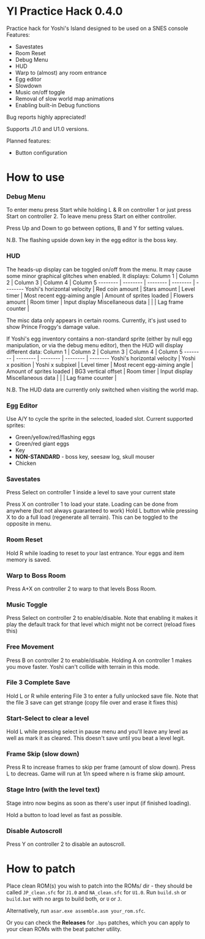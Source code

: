 # YI Practice Hack 0.4.0
Practice hack for Yoshi's Island designed to be used on a SNES console
Features:
* Savestates
* Room Reset
* Debug Menu
* HUD
* Warp to (almost) any room entrance
* Egg editor
* Slowdown
* Music on/off toggle
* Removal of slow world map animations
* Enabling built-in Debug functions

Bug reports highly appreciated!

Supports J1.0 and U1.0 versions.

Planned features:
* Button configuration

# How to use
### Debug Menu
To enter menu press Start while holding L & R on controller 1 or just press Start on controller 2.
To leave menu press Start on either controller.

Press Up and Down to go between options, B and Y for setting values.

N.B. The flashing upside down key in the egg editor is the boss key.

### HUD
The heads-up display can be toggled on/off from the menu. It may cause some minor graphical glitches when enabled.
It displays:
Column 1 | Column 2 | Column 3 | Column 4 | Column 5
-------- | -------- | -------- | -------- | --------
Yoshi's horizontal velocity | Red coin amount | Stars amount | Level timer | 
Most recent egg-aiming angle | Amount of sprites loaded | Flowers amount | Room timer | Input display
Miscellaneous data | | | Lag frame counter | 

The misc data only appears in certain rooms. Currently, it's just used to show Prince Froggy's damage value.

If Yoshi's egg inventory contains a non-standard sprite (either by null egg manipulation, or via the debug menu editor), then the HUD will display different data:
Column 1 | Column 2 | Column 3 | Column 4 | Column 5
-------- | -------- | -------- | -------- | --------
Yoshi's horizontal velocity | Yoshi x position | Yoshi x subpixel | Level timer | 
Most recent egg-aiming angle | Amount of sprites loaded | BG3 vertical offset | Room timer | Input display
Miscellaneous data | | | Lag frame counter | 

N.B. The HUD data are currently only switched when visiting the world map.

### Egg Editor
Use A/Y to cycle the sprite in the selected, loaded slot.
Current supported sprites:
- Green/yellow/red/flashing eggs
- Green/red giant eggs
- Key
- **NON-STANDARD** - boss key, seesaw log, skull mouser
- Chicken

### Savestates
Press Select on controller 1 inside a level to save your current state

Press X on controller 1 to load your state. Loading can be done from anywhere (but not always guaranteed to work)
Hold L button while pressing X to do a full load (regenerate all terrain). This can be toggled to the opposite in menu.

### Room Reset
Hold R while loading to reset to your last entrance. Your eggs and item memory is saved.

### Warp to Boss Room
Press A+X on controller 2 to warp to that levels Boss Room.

### Music Toggle
Press Select on controller 2 to enable/disable. Note that enabling it makes it play the default track for that level which might not be correct (reload fixes this)

### Free Movement
Press B on controller 2 to enable/disable. Holding A on controller 1 makes you move faster. Yoshi can't collide with terrain in this mode.

### File 3 Complete Save
Hold L or R while entering File 3 to enter a fully unlocked save file. Note that the file 3 save can get strange (copy file over and erase it fixes this)

### Start-Select to clear a level
Hold L while pressing select in pause menu and you'll leave any level as well as mark it as cleared. This doesn't save until you beat a level legit.

### Frame Skip (slow down)
Press R to increase frames to skip per frame (amount of slow down). Press L to decreas. Game will run at 1/n speed where n is frame skip amount. 

### Stage Intro (with the level text)
Stage intro now begins as soon as there's user input (if finished loading).

Hold a button to load level as fast as possible.

### Disable Autoscroll
Press Y on controller 2 to disable an autoscroll.


# How to patch
Place clean ROM(s) you wish to patch into the ROMs/ dir - they should be called `JP_clean.sfc` for `J1.0` and `NA_clean.sfc` for `U1.0`.
Run `build.sh` or `build.bat` with no args to build both, or `U` or `J`.

Alternatively, run `asar.exe assemble.asm your_rom.sfc`.

Or you can check the **Releases** for `.bps` patches, which you can apply to your clean ROMs with the beat patcher utility.
